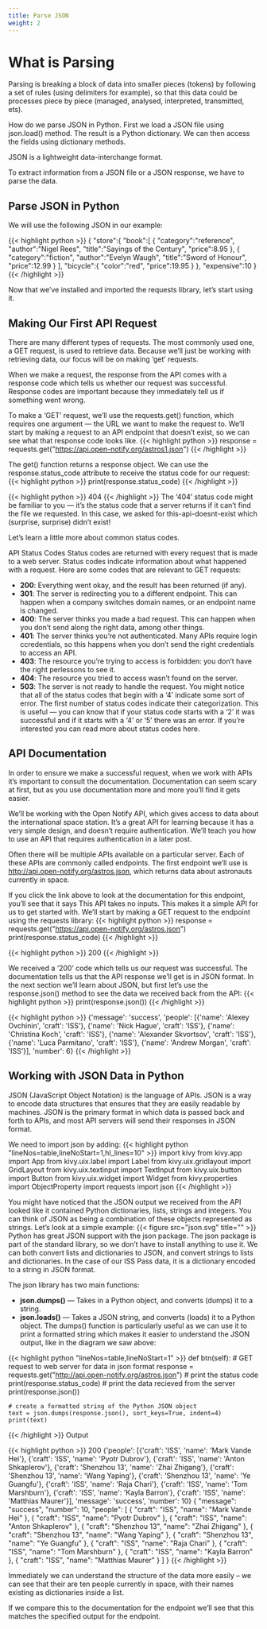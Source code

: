```yaml
---
title: Parse JSON
weight: 2
---
```

# What is Parsing
Parsing is breaking a block of data into smaller pieces (tokens) by following a set of rules (using delimiters for example), so that this data could be processes piece by piece (managed, analysed, interpreted, transmitted, ets).

How do we parse JSON in Python. First we load a JSON file using json.load() method. The result is a Python dictionary. We can then access the fields using dictionary methods.

JSON is a lightweight data-interchange format.

To extract information from a JSON file or a JSON response, we have to parse the data.
## Parse JSON in Python
We will use the following JSON in our example:

{{< highlight python >}}
{
   "store":{
      "book":[
         {
            "category":"reference",
            "author":"Nigel Rees",
            "title":"Sayings of the Century",
            "price":8.95
         },
         {
            "category":"fiction",
            "author":"Evelyn Waugh",
            "title":"Sword of Honour",
            "price":12.99
         }
      ],
      "bicycle":{
         "color":"red",
         "price":19.95
      }
   },
   "expensive":10
}
{{< /highlight >}}

Now that we’ve installed and imported the requests library, let’s start using it.

## Making Our First API Request
There are many different types of requests. The most commonly used one, a GET request, is used to retrieve data. Because we’ll just be working with retrieving data, our focus will be on making ‘get’ requests.

When we make a request, the response from the API comes with a response code which tells us whether our request was successful. Response codes are important because they immediately tell us if something went wrong.

To make a ‘GET’ request, we’ll use the requests.get() function, which requires one argument — the URL we want to make the request to. We’ll start by making a request to an API endpoint that doesn’t exist, so we can see what that response code looks like.
{{< highlight python >}}
response = requests.get("https://api.open-notify.org/astros1.json")
{{< /highlight >}}

The get() function returns a response object. We can use the response.status_code attribute to receive the status code for our request:
{{< highlight python >}}
print(response.status_code)
{{< /highlight >}}

{{< highlight python >}}
404
{{< /highlight >}}
The ‘404’ status code might be familiar to you — it’s the status code that a server returns if it can’t find the file we requested. In this case, we asked for this-api-doesnt-exist which (surprise, surprise) didn’t exist!

Let’s learn a little more about common status codes.

API Status Codes
Status codes are returned with every request that is made to a web server. Status codes indicate information about what happened with a request. Here are some codes that are relevant to GET requests:

- **200**: Everything went okay, and the result has been returned (if any).
- **301**: The server is redirecting you to a different endpoint. This can happen when a company switches domain names, or an endpoint name is changed.
- **400**: The server thinks you made a bad request. This can happen when you don’t send along the right data, among other things.
- **401**: The server thinks you’re not authenticated. Many APIs require login ccredentials, so this happens when you don’t send the right credentials to access an API.
- **403**: The resource you’re trying to access is forbidden: you don’t have the right perlessons to see it.
- **404**: The resource you tried to access wasn’t found on the server.
- **503**: The server is not ready to handle the request.
You might notice that all of the status codes that begin with a ‘4’ indicate some sort of error. The first number of status codes indicate their categorization. This is useful — you can know that if your status code starts with a ‘2’ it was successful and if it starts with a ‘4’ or ‘5’ there was an error. If you’re interested you can read more about status codes here.

## API Documentation
In order to ensure we make a successful request, when we work with APIs it’s important to consult the documentation. Documentation can seem scary at first, but as you use documentation more and more you’ll find it gets easier.

We’ll be working with the Open Notify API, which gives access to data about the international space station. It’s a great API for learning because it has a very simple design, and doesn’t require authentication. We’ll teach you how to use an API that requires authentication in a later post.

Often there will be multiple APIs available on a particular server. Each of these APIs are commonly called endpoints. The first endpoint we’ll use is http://api.open-notify.org/astros.json, which returns data about astronauts currently in space.

If you click the link above to look at the documentation for this endpoint, you’ll see that it says This API takes no inputs. This makes it a simple API for us to get started with. We’ll start by making a GET request to the endpoint using the requests library:
{{< highlight python >}}
response = requests.get("https://api.open-notify.org/astros.json")
print(response.status_code)
{{< /highlight >}}

{{< highlight python >}}
200
{{< /highlight >}}

We received a ‘200’ code which tells us our request was successful. The documentation tells us that the API response we’ll get is in JSON format. In the next section we’ll learn about JSON, but first let’s use the response.json() method to see the data we received back from the API:
{{< highlight python >}}
print(response.json())
{{< /highlight >}}

{{< highlight python >}}
{'message': 'success', 'people': [{'name': 'Alexey Ovchinin', 'craft': 'ISS'}, {'name': 'Nick Hague', 'craft': 'ISS'}, {'name': 'Christina Koch', 'craft': 'ISS'}, {'name': 'Alexander Skvortsov', 'craft': 'ISS'}, {'name': 'Luca Parmitano', 'craft': 'ISS'}, {'name': 'Andrew Morgan', 'craft': 'ISS'}], 'number': 6}
{{< /highlight >}}

## Working with JSON Data in Python

JSON (JavaScript Object Notation) is the language of APIs. JSON is a way to encode data structures that ensures that they are easily readable by machines. JSON is the primary format in which data is passed back and forth to APIs, and most API servers will send their responses in JSON format.

We need to import json by adding: 
{{< highlight python "lineNos=table,lineNoStart=1,hl_lines=10" >}}
import kivy
from kivy.app import App
from kivy.uix.label import Label
from kivy.uix.gridlayout import GridLayout
from kivy.uix.textinput import TextInput
from kivy.uix.button import Button
from kivy.uix.widget import Widget
from kivy.properties import ObjectProperty
import requests
import json
{{< /highlight >}}

You might have noticed that the JSON output we received from the API looked like it contained Python dictionaries, lists, strings and integers. You can think of JSON as being a combination of these objects represented as strings. Let’s look at a simple example:
{{< figure src="json.svg" title="" >}}
Python has great JSON support with the json package. The json package is part of the standard library, so we don’t have to install anything to use it. We can both convert lists and dictionaries to JSON, and convert strings to lists and dictionaries. In the case of our ISS Pass data, it is a dictionary encoded to a string in JSON format.

The json library has two main functions:

- **json.dumps()** — Takes in a Python object, and converts (dumps) it to a string.
- **json.loads()** — Takes a JSON string, and converts (loads) it to a Python object.
The dumps() function is particularly useful as we can use it to print a formatted string which makes it easier to understand the JSON output, like in the diagram we saw above:



{{< highlight python "lineNos=table,lineNoStart=1" >}}
def btn(self):
    # GET request to web server for data in json format
    response = requests.get("http://api.open-notify.org/astros.json")
    # print the status code
    print(response.status_code)
    # print the data recieved from the server
    print(response.json())

    # create a formatted string of the Python JSON object
    text = json.dumps(response.json(), sort_keys=True, indent=4)
    print(text)

{{< /highlight >}}
Output

{{< highlight python >}}
200
{'people': [{'craft': 'ISS', 'name': 'Mark Vande Hei'}, {'craft': 'ISS', 'name': 'Pyotr Dubrov'}, {'craft': 'ISS', 'name': 'Anton Shkaplerov'}, {'craft': 'Shenzhou 13', 'name': 'Zhai Zhigang'}, {'craft': 'Shenzhou 13', 'name': 'Wang Yaping'}, {'craft': 'Shenzhou 13', 'name': 'Ye Guangfu'}, {'craft': 'ISS', 'name': 'Raja Chari'}, {'craft': 'ISS', 'name': 'Tom Marshburn'}, {'craft': 'ISS', 'name': 'Kayla Barron'}, {'craft': 'ISS', 'name': 'Matthias Maurer'}], 'message': 'success', 'number': 10}
{
    "message": "success",
    "number": 10,
    "people": [
        {
            "craft": "ISS",
            "name": "Mark Vande Hei"
        },
        {
            "craft": "ISS",
            "name": "Pyotr Dubrov"
        },
        {
            "craft": "ISS",
            "name": "Anton Shkaplerov"
        },
        {
            "craft": "Shenzhou 13",
            "name": "Zhai Zhigang"
        },
        {
            "craft": "Shenzhou 13",
            "name": "Wang Yaping"
        },
        {
            "craft": "Shenzhou 13",
            "name": "Ye Guangfu"
        },
        {
            "craft": "ISS",
            "name": "Raja Chari"
        },
        {
            "craft": "ISS",
            "name": "Tom Marshburn"
        },
        {
            "craft": "ISS",
            "name": "Kayla Barron"
        },
        {
            "craft": "ISS",
            "name": "Matthias Maurer"
        }
    ]
}
{{< /highlight  >}}

Immediately we can understand the structure of the data more easily – we can see that their are ten people currently in space, with their names existing as dictionaries inside a list.

If we compare this to the documentation for the endpoint we’ll see that this matches the specified output for the endpoint.


